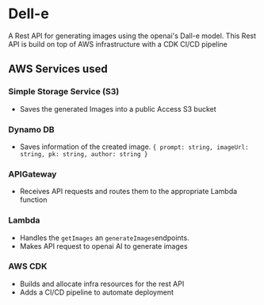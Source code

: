 # Dell-e
 A Rest API for generating images using the openai's Dall-e model. This Rest API is build on top of AWS infrastructure with a CDK CI/CD pipeline
 
 ## AWS Services used
 
 ### Simple Storage Service (S3)
 - Saves the generated Images into a public Access S3 bucket
 
 
 ### Dynamo DB
 - Saves information of the created image. `{ prompt: string, imageUrl: string, pk: string, author: string }`
 
 ### APIGateway
 - Receives API requests and routes them to the appropriate Lambda function
 
 ### Lambda 
 - Handles the `getImages` an `generateImages`endpoints.
 - Makes API request to openai AI to generate images
 
 ### AWS CDK
 - Builds and allocate infra resources for the rest API
 - Adds a CI/CD pipeline to automate deployment
 
 
